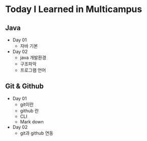 #  Today I Learned in Multicampus



## Java
- Day 01
  - 자바 기본
- Day 02
  - java 개발환경
  - 구조파악
  - 프로그램 언어

## Git & Github 

- Day 01
  - git이란
  - github 란
  - CLI
  - Mark down
- Day 02
  - git과 github 연동